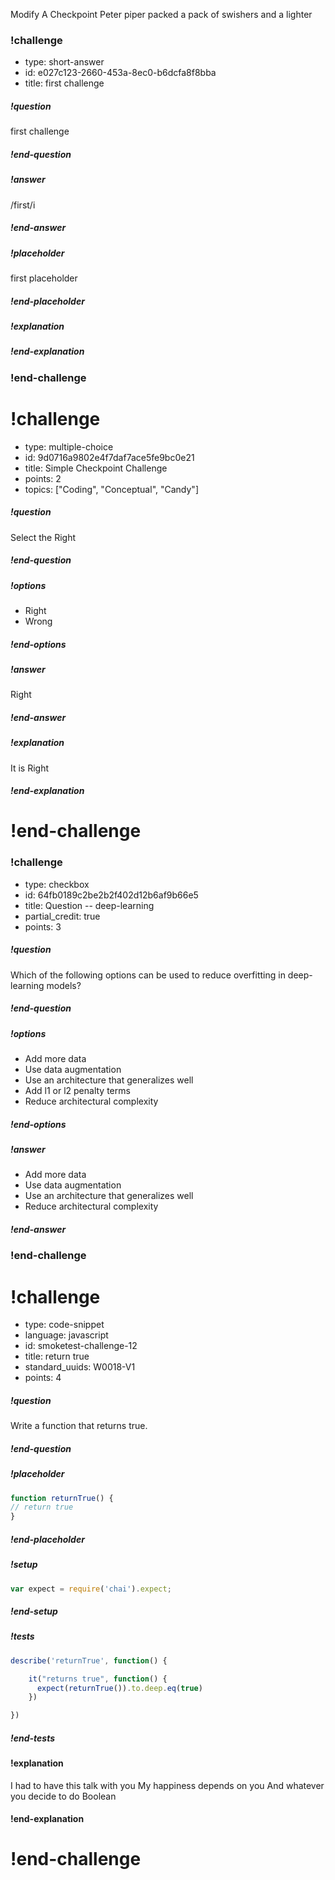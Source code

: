 Modify A Checkpoint
Peter piper packed a pack of swishers and a lighter

### !challenge

<!--comment in challenge-->

* type: short-answer
* id: e027c123-2660-453a-8ec0-b6dcfa8f8bba
* title: first challenge

##### !question

<!--comment in challenge question-->

first challenge

##### !end-question

##### !answer

/first/i

##### !end-answer

##### !placeholder

first placeholder

##### !end-placeholder

##### !explanation

##### !end-explanation

### !end-challenge


# !challenge

* type: multiple-choice
* id: 9d0716a9802e4f7daf7ace5fe9bc0e21
* title: Simple Checkpoint Challenge
* points: 2
* topics: ["Coding", "Conceptual", "Candy"]

##### !question
Select the Right
##### !end-question

##### !options
- Right
- Wrong
##### !end-options

##### !answer
Right
##### !end-answer

##### !explanation
It is Right
##### !end-explanation

# !end-challenge


### !challenge

* type: checkbox
* id: 64fb0189c2be2b2f402d12b6af9b66e5
* title: Question -- deep-learning
* partial_credit: true
* points: 3

##### !question

Which of the following options can be used to reduce overfitting in deep-learning models?


##### !end-question

##### !options

*  Add more data
*  Use data augmentation
*  Use an architecture that generalizes well
*  Add l1 or l2 penalty terms
*  Reduce architectural complexity

##### !end-options

##### !answer

*  Add more data
*  Use data augmentation
*  Use an architecture that generalizes well
*  Reduce architectural complexity

##### !end-answer

### !end-challenge

# !challenge

* type: code-snippet
* language: javascript
* id: smoketest-challenge-12
* title: return true
* standard_uuids: W0018-V1
* points: 4

##### !question

Write a function that returns true.

##### !end-question

##### !placeholder

```js
function returnTrue() {
// return true
}
```

##### !end-placeholder

##### !setup
```js
var expect = require('chai').expect;
```
##### !end-setup

##### !tests

```js
describe('returnTrue', function() {

    it("returns true", function() {
      expect(returnTrue()).to.deep.eq(true)
    })

})
```
##### !end-tests

#### !explanation

I had to have this talk with you
My happiness depends on you
And whatever you decide to do
Boolean

#### !end-explanation

# !end-challenge
